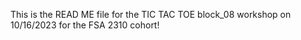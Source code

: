 This is the READ ME file for the TIC TAC TOE block_08 workshop on 10/16/2023 for the FSA 2310 cohort!
